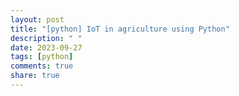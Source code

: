 ```yaml
---
layout: post
title: "[python] IoT in agriculture using Python"
description: " "
date: 2023-09-27
tags: [python]
comments: true
share: true
---
```

